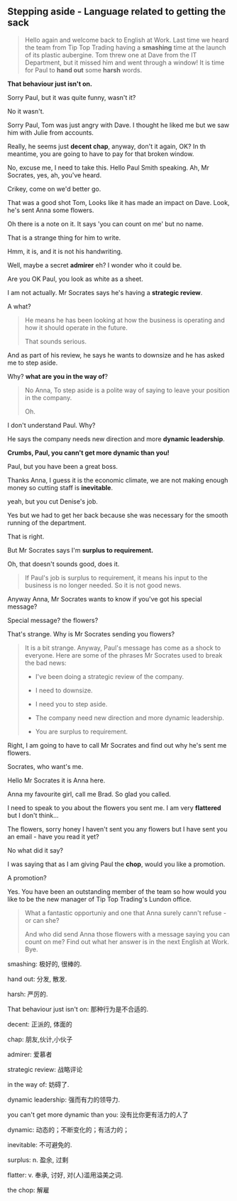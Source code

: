 ## Stepping aside - Language related to getting the sack

> Hello again and welcome back to English at Work. Last time we heard the team from Tip Top Trading having a **smashing** time at the launch of its plastic aubergine. Tom threw one at Dave from the IT Department, but it missed him and went through a window! It is time for Paul to **hand out** some **harsh** words.

**That behaviour just isn't on.**

Sorry Paul, but it was quite funny, wasn't it?

No it wasn't.

Sorry Paul, Tom was just angry with Dave. I thought he liked me but we saw him with Julie from accounts.

Really, he seems just **decent chap**, anyway, don't it again, OK? In th meantime, you are going to have to pay for that broken window. 

No, excuse me, I need to take this. Hello Paul Smith speaking. Ah, Mr Socrates, yes, ah, you've heard.

Crikey, come on we'd better go. 

That was a good shot Tom, Looks like it has made an impact on Dave. Look, he's sent Anna some flowers.

Oh there is a note on it. It says 'you can count on me' but no name.

That is a strange thing for him to write.

Hmm, it is, and  it is not his handwriting. 

Well, maybe a secret **admirer** eh? I wonder who it could be.

Are you OK Paul, you look as white as a sheet. 

I am not actually. Mr Socrates says he's having a **strategic review**.

A what?

> He means he has been looking at how the business is operating and how it should operate in the future. 
> 
> That sounds serious.

And as part of his review, he says he wants to downsize and he has asked me to step aside. 

Why? **what are you in the way of**?

> No Anna, To step aside is a polite way of saying to leave your position in the company.
> 
> Oh.

I don't understand Paul. Why?

He says the company needs new direction and more **dynamic leadership**.

**Crumbs, Paul, you cann't get more dynamic than you!**

Paul, but you have been a great boss. 

Thanks Anna, I guess it is the economic climate, we are not making enough money so cutting staff is **inevitable**. 

yeah, but you cut Denise's job. 

Yes but we had to get her back because she was necessary for the smooth running of the department. 

That is right.

But Mr Socrates says I'm **surplus to requirement.**

Oh, that doesn't sounds good, does it.

> If Paul's job is surplus to requirement, it means his input to the business is no longer needed. So it is not good news.

Anyway Anna, Mr Socrates wants to know if you've got his special message?

Special message? the flowers?

That's strange. Why is Mr Socrates sending you flowers?

> It is a bit strange. Anyway, Paul's message has come as a shock to everyone. Here are some of the phrases Mr Socrates used to break the bad news:
> 
> * I've been doing a strategic review of the company.
> 
> * I need to downsize.
> 
> * I need you to step aside. 
> 
> * The company need new direction and more dynamic leadership.
> 
> * You are surplus to requirement.

Right, I am going to have to call Mr Socrates and find out why he's sent me flowers.

Socrates, who want's me.

Hello Mr Socrates it is Anna here.

Anna my favourite girl, call me Brad. So glad you called. 

I need to speak to you about the flowers you sent me. I am very **flattered** but I don't think...

The flowers, sorry honey I haven't sent you any flowers but I have sent you an email - have you read it yet?

No what did it say?

I was saying that as I am giving Paul the **chop**, would you like a promotion. 

A promotion?

Yes. You have been an outstanding member of the team so how would you like to be the new manager of Tip Top Trading's Lundon office. 

> What a fantastic opportuniy and one that Anna surely cann't refuse - or can she?
> 
> And who did send Anna those flowers with a message saying you can count on me? Find out what her answer is in the next English at Work. Bye.

 smashing: 极好的, 很棒的.

hand out: 分发, 散发.

harsh: 严厉的.

That behaviour just isn't on: 那种行为是不合适的.

decent: 正派的, 体面的

chap: 朋友,伙计,小伙子

admirer: 爱慕者

strategic review: 战略评论

in the way of: 妨碍了.

dynamic leadership: 强而有力的领导力.

you can't get more dynamic than you: 没有比你更有活力的人了

dynamic: 动态的；不断变化的；有活力的；

inevitable: 不可避免的.

surplus:  n. 盈余, 过剩

flatter: v. 奉承, 讨好, 对(人)滥用溢美之词.

the chop: 解雇


